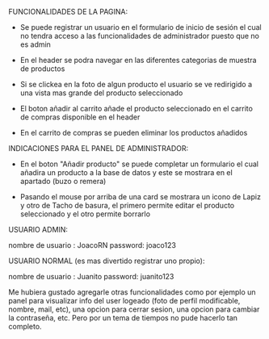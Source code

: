 FUNCIONALIDADES DE LA PAGINA:

- Se puede registrar un usuario en el formulario de inicio de sesión el cual no tendra acceso a las funcionalidades de administrador puesto que no es admin

- En el header se podra navegar en las diferentes categorias de muestra de productos

- Si se clickea en la foto de algun producto el usuario se ve redirigido a una vista mas grande del producto seleccionado

- El boton añadir al carrito añade el producto seleccionado en el carrito de compras disponible en el header

- En el carrito de compras se pueden eliminar los productos añadidos

INDICACIONES PARA EL PANEL DE ADMINISTRADOR:

- En el boton "Añadir producto" se puede completar un formulario el cual añadira un producto a la base de datos y este se mostrara en el apartado (buzo o remera)

- Pasando el mouse por arriba de una card se mostrara un icono de Lapiz y otro de Tacho de basura, el primero permite editar el producto seleccionado y el otro permite borrarlo

USUARIO ADMIN:

nombre de usuario : JoacoRN
password: joaco123

USUARIO NORMAL (es mas divertido registrar uno propio):

nombre de usuario : Juanito
password: juanito123

Me hubiera gustado agregarle otras funcionalidades como por ejemplo un panel para visualizar info del user logeado (foto de perfil modificable, nombre, mail, etc), una opcion para cerrar sesion, una opcion para cambiar la contraseña, etc. Pero por un tema de tiempos no pude hacerlo tan completo.
